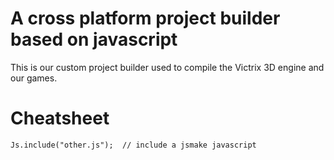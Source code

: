 # A cross platform project builder based on javascript #
This is our custom project builder used to compile the Victrix 3D engine and our games.

# Cheatsheet #

```
Js.include("other.js");  // include a jsmake javascript
```
